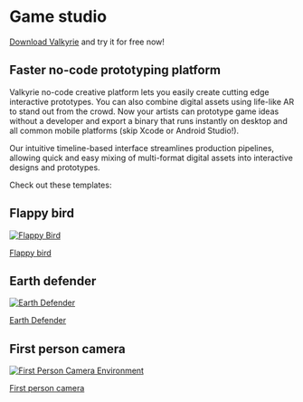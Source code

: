# Game studio
[Download Valkyrie](/vlk/downloads) and try it for free now!

## Faster no-code prototyping platform

Valkyrie no-code creative platform lets you easily create cutting edge interactive prototypes. You can also combine digital assets using life-like AR to stand out from the crowd. Now your artists can prototype game ideas without a developer and export a binary that runs instantly on desktop and all common mobile platforms (skip Xcode or Android Studio!).

Our intuitive timeline-based interface streamlines production pipelines, allowing quick and easy mixing of multi-format digital assets into interactive designs and prototypes.

Check out these templates:

## Flappy bird
<a href="/md/docs/VlkSamples/flappy-bird">
<img src= "https://cdn2.talansoft.com/ftp/img/tutorial_sample_images/fb_04_title.png" alt="Flappy Bird" />
</a>

[Flappy bird](../VlkSamples/flappy-bird)

## Earth defender
<a href="/md/docs/VlkSamples/earth-defender">
<img src= "https://cdn2.talansoft.com/ftp/img/tutorial_sample_images/ed_02_titlescreen.png" alt="Earth Defender" />
</a>

[Earth Defender](../VlkSamples/earth-defender)

## First person camera
<a href="/md/docs/VlkSamples/First-Person-Camera-Environment">
<img src= "https://cdn2.talansoft.com/ftp/img/www/Games-1600x1200.jpg" alt="First Person Camera Environment" />
</a>

[First person camera](../VlkSamples/First-Person-Camera-Environment)
